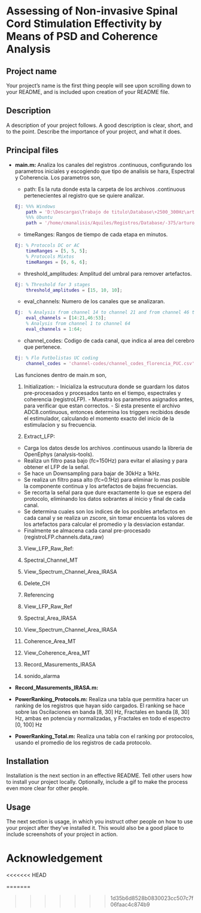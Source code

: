 # Assessing of Non-invasive Spinal Cord Stimulation Effectivity by Means of PSD and Coherence Analysis  

## Project name
Your project’s name is the first thing people will see upon scrolling down to your README, and is included upon creation of your README file.

## Description
A description of your project follows. A good description is clear, short, and to the point. Describe the importance of your project, and what it does.

## Principal files
- **main.m:** Analiza los canales del registros .continuous, configurando los parametros iniciales y escogiendo que tipo de analisis se hara, Espectral y Coherencia. 
  Los parametros son,
  * path: Es la ruta donde esta la carpeta de los archivos .continuous pertenecientes al registro que se quiere analizar.
  ```matlab
  Ej: %%% Windows
      path = 'D:\Descargas\Trabajo de titulo\Database\+2500_300Hz\arturo_2017-06-09_15-24-39\'; 
      %%% Ubuntu
      path = '/home/cmanalisis/Aquiles/Registros/Database/-375/arturo_2017-05-30_15-46-44/';
  ```
  * timeRanges: Rangos de tiempo de cada etapa en minutos.
  ```matlab
  Ej: % Protocols DC or AC
      timeRanges = [5, 5, 5]; 
      % Protocols Mixtos
      timeRanges = [6, 6, 6]; 
  ```
  * threshold_amplitudes: Amplitud del umbral para remover artefactos.
  ```matlab
  Ej: % Threshold for 3 stages
      threshold_amplitudes = [15, 10, 10]; 
  ```
  * eval_channels: Numero de los canales que se analizaran.
  ```matlab
  Ej:  % Analysis from channel 14 to channel 21 and from channel 46 to channel 53
      eval_channels = [14:21,46:53];
      % Analysis from channel 1 to channel 64
      eval_channels = 1:64;
  ```
  * channel_codes: Codigo de cada canal, que indica al area del cerebro que pertenece.
  ```matlab
  Ej: % Flo Futbolistas UC coding
      channel_codes = 'channel-codes/channel_codes_florencia_PUC.csv'; 
  ```
    Las funciones dentro de main.m son,
    1. Initialization: 
      - Inicializa la estrucutura donde se guardarn los datos pre-procesados y procesados tanto en el tiempo, espectrales y coherencia (registroLFP). 
      - Muestra los parametros asignados antes, para verificar que estan correctos.
      - Si esta presente el archivo ADC8.continuous, entonces determina los triggers recibidos desde el estimulador, calculando el momento exacto del inicio de la estimulacion y su frecuencia.

    2. Extract_LFP: 
    - Carga los datos desde los archivos .continuous usando la libreria de OpenEphys (analysis-tools).
    - Realiza un filtro pasa bajo (fc=150Hz) para evitar el aliasing y para obtener el LFP de la señal.
    - Se hace un Downsampling para bajar de 30kHz a 1kHz.
    - Se realiza un filtro pasa alto (fc=0.1Hz) para eliminar lo mas posible la componente continua y los artefactos de bajas frecuencias.
    - Se recorta la señal para que dure exactamente lo que se espera del protocolo, eliminando los datos sobrantes al inicio y final de cada canal.
    - Se determina cuales son los indices de los posibles artefactos en cada canal y se realiza un zscore, sin tomar encuenta los valores de los artefactos para calcular el promedio y la desviacion estandar.
    - Finalmente se almacena cada canal pre-procesado (registroLFP.channels.data_raw)

    3. View_LFP_Raw_Ref: 

    4. Spectral_Channel_MT

    5. View_Spectrum_Channel_Area_IRASA

    6. Delete_CH

    7. Referencing

    8. View_LFP_Raw_Ref

    9. Spectral_Area_IRASA

    10. View_Spectrum_Channel_Area_IRASA

    11. Coherence_Area_MT

    12. View_Coherence_Area_MT

    13. Record_Masurements_IRASA

    14. sonido_alarma
    
- **Record_Masurements_IRASA.m:** 
  
- **PowerRanking_Protocols.m:** Realiza una tabla que permitira hacer un ranking de los registros que hayan sido cargados. El ranking se hace sobre las Oscilaciones en banda [8, 30] Hz, Fractales en banda [8, 30] Hz, ambas en potencia y normalizadas, y Fractales en todo el espectro [0, 100] Hz
- **PowerRanking_Total.m:** Realiza una tabla con el ranking por protocolos, usando el promedio de los registros de cada protocolo.


## Installation
Installation is the next section in an effective README. Tell other users how to install your project locally. Optionally, include a gif to make the process even more clear for other people.

## Usage
The next section is usage, in which you instruct other people on how to use your project after they’ve installed it. This would also be a good place to include screenshots of your project in action.

# Acknowledgement

<<<<<<< HEAD




=======
>>>>>>> 1d35b6d8528b0830023cc507c7f06faac4c874b9

